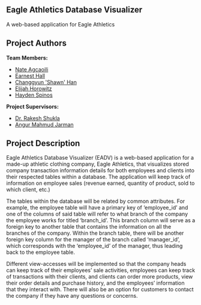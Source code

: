 ## Eagle Athletics Database Visualizer
A web-based application for Eagle Athletics

## Project Authors
**Team Members:**
- [Nate Agcaoili](https://github.com/NateAgcaoili)
- [Earnest Hall](https://github.com/eh01014)
- [Changgyun 'Shawn' Han](https://github.com/Shawn14121)
- [Elijah Horowitz](https://github.com/ElijahHorowitz)
- [Hayden Spinos](https://github.com/hspinos)

**Project Supervisors:**
- [Dr. Rakesh Shukla](https://github.com/Rakesh-Project)
- [Angur Mahmud Jarman](https://github.com/aj16459)

## Project Description
Eagle Athletics Database Visualizer (EADV) is a web-based application for a made-up athletic clothing company, Eagle Athletics, that visualizes stored company transaction information details for both employees and clients into their respected tables within a database.  The application will keep track of information on employee sales (revenue earned, quantity of product, sold to which client, etc.)

The tables within the database will be related by common attributes.  For example, the employee table will have a primary key of ‘employee_id’ and one of the columns of said table will refer to what branch of the company the employee works for titled ‘branch_id’.  This branch column will serve as a foreign key to another table that contains the information on all the branches of the company.  Within the branch table, there will be another foreign key column for the manager of the branch called ‘manager_id’, which corresponds with the ‘employee_id’ of the manager, thus leading back to the employee table.

Different view-accesses will be implemented so that the company heads can keep track of their employees’ sale activities, employees can keep track of transactions with their clients, and clients can order more products, view their order details and purchase history, and the employees’ information that they interact with.  There will also be an option for customers to contact the company if they have any questions or concerns.
